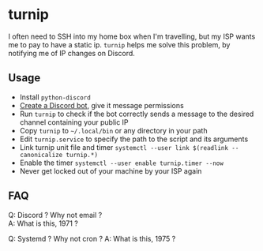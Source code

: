 # turnip

I often need to SSH into my home box when I'm travelling, but my ISP wants me to pay to have a static ip.
`turnip` helps me solve this problem, by notifying me of IP changes on Discord.

## Usage

- Install `python-discord`
- [Create a Discord bot](https://discord.com/developers/applications), give it message permissions
- Run `turnip` to check if the bot correctly sends a message to the desired channel containing your public IP
- Copy `turnip` to `~/.local/bin` or any directory in your path
- Edit `turnip.service` to specify the path to the script and its arguments
- Link turnip unit file and timer `systemctl --user link $(readlink --canonicalize turnip.*)`
- Enable the timer `systemctl --user enable turnip.timer --now`
- Never get locked out of your machine by your ISP again

## FAQ

Q: Discord ? Why not email ?  
A: What is this, 1971 ?

Q: Systemd ? Why not cron ?
A: What is this, 1975 ?
